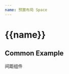 ```yaml
---
name: 预置布局 Space
---
```


# {{name}}

## Common Example

间距组件

<preview src="components.space.space" />